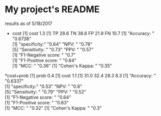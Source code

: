 # My project's README 

results as of 5/18/2017

* cost
[1] cost 1.3
[1] TP 28.6 TN 38.8 FP 21.9 FN 10.7
[1] "Accuracy: " "0.6738"    
[1] "specificity:"  "0.64"          "NPV: "         "0.78"         
[5] "Sensitivity: " "0.73"          "PPV: "         "0.57"         
[1] "F1-Negative score: " "0.7"                
[1] "F1-Positive score: " "0.64"               
[1] "MCC: " "0.36" 
[1] "Cohen's Kappa: " "0.35"           


*cost+prob
[1] prob 0.4
[1] cost 1.1
[1] 31.0 32.4 28.3  8.3
[1] "Accuracy: " "0.6337"    
[1] "specificity:"  "0.53"          "NPV: "         "0.8"          
[5] "Sensitivity: " "0.79"          "PPV: "         "0.52"         
[1] "F1-Negative score: " "0.64"               
[1] "F1-Positive score: " "0.63"               
[1] "MCC: " "0.32" 
[1] "Cohen's Kappa: " "0.3"            

